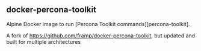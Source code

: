 docker-percona-toolkit
----------------------

Alpine Docker image to run [Percona Toolkit commands][percona-toolkit].

A fork of https://github.com/framp/docker-percona-toolkit, but updated and built for multiple architectures